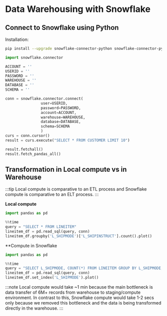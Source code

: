 # Data Warehousing with Snowflake

## Connect to Snowflake using Python

Installation:

```sh
pip install --upgrade snowflake-connector-python snowflake-connector-python[pandas]
```

```py
import snowflake.connector

ACCOUNT = ''
USERID = ''
PASSWORD = ''
WAREHOUSE = ''
DATABASE = ''
SCHEMA = ''

conn = snowflake.connector.connect(
                user=USERID,
                password=PASSWORD,
                account=ACCOUNT,
                warehouse=WAREHOUSE,
                database=DATABASE,
                schema=SCHEMA
                )
curs = conn.cursor()
result = curs.execute("SELECT * FROM CUSTOMER LIMIT 10")

result.fetchall()
result.fetch_pandas_all()
```

## Transformation in Local compute vs in Warehouse

:::tip
Local compute is comparative to an ETL process and Snowflake compute is comparative to an ELT process.
:::

**Local compute**

```py
import pandas as pd

%%time
query = "SELECT * FROM LINEITEM"
lineitem_df = pd.read_sql(query, conn)
lineitem_df.groupby('L_SHIPMODE')['L_SHIPINSTRUCT'].count().plot()
```

**Compute in Snowflake

```py
import pandas as pd

%%time
query = "SELECT L_SHIPMODE, COUNT(*) FROM LINEITEM GROUP BY L_SHIPMODE;"
lineitem_df = pd.read_sql(query, conn)
lineitem_df.set_index('L_SHIPMODE').plot()
```

:::note
Local compute would take ~1 min because the main bottleneck is data transfer of 6M+ records from warehouse to staging/compute environment. In contrast to this, Snowflake compute would take 1-2 secs only because we removed this bottleneck and the data is being transformed directly in the warehouse.
:::